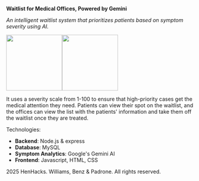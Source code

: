 **Waitlist for Medical Offices, Powered by Gemini**

_An intelligent waitlist system that prioritizes patients based on symptom severity using AI._ 

<div style="display: flex; gap: 40; align-items: center;">
    <img src="https://github.com/user-attachments/assets/a0037b12-a6d0-49c1-ba10-c642c6d75da4" width="150">
    <img src="https://github.com/user-attachments/assets/85ec9cc7-6c4e-4988-b2c5-b0852ca60bff" width="150">
</div>

It uses a severity scale from 1-100 to ensure that high-priority cases get the medical attention they need.
Patients can view their spot on the waitlist, and the offices can view the list with the patients' information and take them off the waitlist once they are treated.

Technologies:
- **Backend**: Node.js & express
- **Database**: MySQL
- **Symptom Analytics**: Google's Gemini AI
- **Frontend**: Javascript, HTML, CSS

2025 HenHacks. Williams, Benz & Padrone. All rights reserved.

